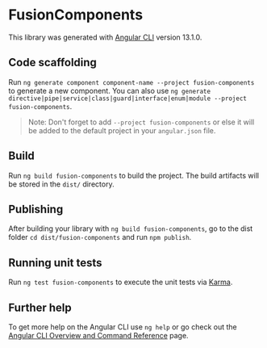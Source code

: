 # FusionComponents

This library was generated with [Angular CLI](https://github.com/angular/angular-cli) version 13.1.0.

## Code scaffolding

Run `ng generate component component-name --project fusion-components` to generate a new component. You can also use `ng generate directive|pipe|service|class|guard|interface|enum|module --project fusion-components`.
> Note: Don't forget to add `--project fusion-components` or else it will be added to the default project in your `angular.json` file. 

## Build

Run `ng build fusion-components` to build the project. The build artifacts will be stored in the `dist/` directory.

## Publishing

After building your library with `ng build fusion-components`, go to the dist folder `cd dist/fusion-components` and run `npm publish`.

## Running unit tests

Run `ng test fusion-components` to execute the unit tests via [Karma](https://karma-runner.github.io).

## Further help

To get more help on the Angular CLI use `ng help` or go check out the [Angular CLI Overview and Command Reference](https://angular.io/cli) page.
